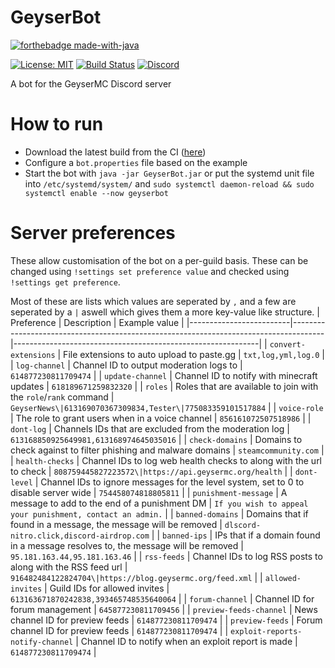# GeyserBot
[![forthebadge made-with-java](https://forthebadge.com/images/badges/made-with-java.svg)](https://java.com/)

[![License: MIT](https://img.shields.io/badge/license-MIT-blue.svg)](LICENSE)
[![Build Status](https://github.com/GeyserMC/GeyserDiscordBot/actions/workflows/build.yml/badge.svg?branch=master)](https://github.com/GeyserMC/GeyserDiscordBot/actions/workflows/build.yml)
[![Discord](https://img.shields.io/discord/613163671870242838.svg?color=%237289da&label=discord)](http://discord.geysermc.org/)

A bot for the GeyserMC Discord server

# How to run
- Download the latest build from the CI ([here](https://ci.opencollab.dev/job/GeyserMC/job/GeyserDiscordBot/job/master/lastSuccessfulBuild/artifact/target/GeyserBot.jar))
- Configure a `bot.properties` file based on the example
- Start the bot with `java -jar GeyserBot.jar` or put the systemd unit file into `/etc/systemd/system/` and `sudo systemctl daemon-reload && sudo systemctl enable --now geyserbot`

# Server preferences
These allow customisation of the bot on a per-guild basis. These can be changed using `!settings set preference value` and checked using `!settings get preference`.

Most of these are lists which values are seperated by `,` and a few are seperated by a `|` aswell which gives them a more key-value like structure.
| Preference              | Description                                                                          | Example value                                               |
|-------------------------|--------------------------------------------------------------------------------------|-------------------------------------------------------------|
| `convert-extensions`    | File extensions to auto upload to paste.gg                                           | `txt,log,yml,log.0`                                         |
| `log-channel`           | Channel ID to output moderation logs to                                              | `614877230811709474`                                        |
| `update-channel`        | Channel ID to notify with minecraft updates                                          | `618189671259832320`                                        |
| `roles`                 | Roles that are available to join with the `role`/`rank` command                      | `GeyserNews\|613169070367309834,Tester\|775083359101517884` |
| `voice-role`            | The role to grant users when in a voice channel                                      | `856161072507518986`                                        |
| `dont-log`              | Channels IDs that are excluded from the moderation log                               | `613168850925649981,613168974645035016`                     |
| `check-domains`         | Domains to check against to filter phishing and malware domains                      | `steamcommunity.com`                                        |
| `health-checks`         | Channel IDs to log web health checks to along with the url to check                  | `808759445827223572\|https://api.geysermc.org/health`       |
| `dont-level`            | Channel IDs to ignore messages for the level system, set to 0 to disable server wide | `754458074818805811`                                        |
| `punishment-message`    | A message to add to the end of a punishment DM                                       | `If you wish to appeal your punishment, contact an admin.`  |
| `banned-domains`        | Domains that if found in a message, the message will be removed                      | `dlscord-nitro.click,discord-airdrop.com`                   |
| `banned-ips`            | IPs that if a domain found in a message resolves to, the message will be removed     | `95.181.163.44,95.181.163.46`                               |
| `rss-feeds`             | Channel IDs to log RSS posts to along with the RSS feed url                          | `916482484122824704\|https://blog.geysermc.org/feed.xml`    |
| `allowed-invites`       | Guild IDs for allowed invites                                                        | `613163671870242838,393465748535640064`                     |
| `forum-channel`         | Channel ID for forum management                                                      | `645877230811709456`                                        |
| `preview-feeds-channel` | News channel ID for preview feeds                                                    | `614877230811709474`                                        |
| `preview-feeds`         | Forum channel ID for preview feeds                                                   | `614877230811709474`                                        |
| `exploit-reports-notify-channel` | Channel ID to notify when an exploit report is made                         | `614877230811709474`                                        |